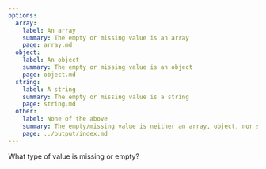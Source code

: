 ```yaml
---
options:
  array:
    label: An array
    summary: The empty or missing value is an array
    page: array.md
  object:
    label: An object
    summary: The empty or missing value is an object
    page: object.md
  string:
    label: A string
    summary: The empty or missing value is a string
    page: string.md
  other:
    label: None of the above
    summary: The empty/missing value is neither an array, object, nor string
    page: ../output/index.md
---
```


What type of value is missing or empty?

